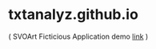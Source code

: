# txtanalyz.github.io


 ( SVOArt Ficticious Application demo <a href="https://volosincu.github.io/txtanalyz.github.io">link</a> )
